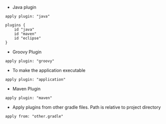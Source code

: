 * Java plugin
```
apply plugin: "java"

plugins {
    id "java"
    id "maven"
    id "eclipse" 
}
```
* Groovy Plugin
```
apply plugin: "groovy"
```
* To make the application executable
```
apply plugin: "application"
```
* Maven Plugin
```
apply plugin: "maven"
```
* Apply plugins from other gradle files. Path is relative to project directory
```
apply from: "other.gradle"
```